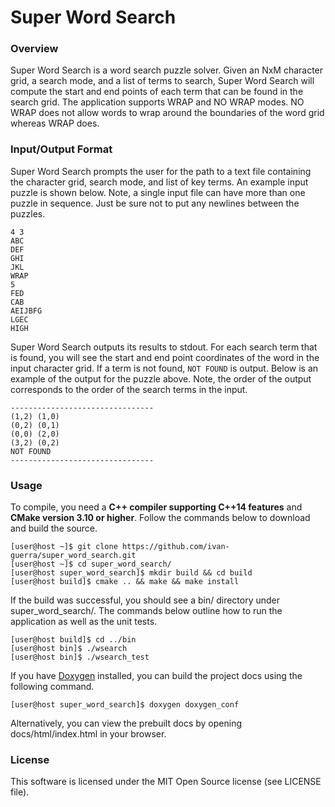 # Super Word Search

### Overview
Super Word Search is a word search puzzle solver. Given an NxM character grid, a search mode, and a list of terms
to search, Super Word Search will compute the start and end points of each term that can be found
in the search grid. The application supports WRAP and NO WRAP modes. NO WRAP does not allow words
to wrap around the boundaries of the word grid whereas WRAP does.

### Input/Output Format
Super Word Search prompts the user for the path to a text file containing the character grid, search mode, and
list of key terms. An example input puzzle is shown below. Note, a single input file can have more than one puzzle
in sequence. Just be sure not to put any newlines between the puzzles.

```
4 3
ABC
DEF
GHI
JKL
WRAP
5
FED
CAB
AEIJBFG
LGEC
HIGH
```

Super Word Search outputs its results to stdout. For each search term that is found, you will see the 
start and end point coordinates of the word in the input character grid. If a term is not found, `NOT FOUND` is
output. Below is an example of the output for the puzzle above. Note, the order of the output corresponds to the
order of the search terms in the input.
```
--------------------------------
(1,2) (1,0)
(0,2) (0,1)
(0,0) (2,0)
(3,2) (0,2)
NOT FOUND
--------------------------------
```

### Usage
To compile, you need a **C++ compiler supporting C++14 features** and **CMake version 3.10 or higher**. Follow
the commands below to download and build the source.
```
[user@host ~]$ git clone https://github.com/ivan-guerra/super_word_search.git
[user@host ~]$ cd super_word_search/
[user@host super_word_search]$ mkdir build && cd build
[user@host build]$ cmake .. && make && make install
```
If the build was successful, you should see a bin/ directory under super_word_search/. The commands below
outline how to run the application as well as the unit tests.
```
[user@host build]$ cd ../bin
[user@host bin]$ ./wsearch
[user@host bin]$ ./wsearch_test
```
If you have [Doxygen](http://www.stack.nl/~dimitri/doxygen/) installed, you can build the project docs
using the following command.
```
[user@host super_word_search]$ doxygen doxygen_conf
```
Alternatively, you can view the prebuilt docs by opening docs/html/index.html
in your browser.

### License
This software is licensed under the MIT Open Source license (see LICENSE file).
